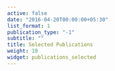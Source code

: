 ```yaml
---
active: false
date: "2016-04-20T00:00:00+05:30"
list_format: 1
publication_type: "-1"
subtitle: ""
title: Selected Publications
weight: 10
widget: publications_selected
---
```

